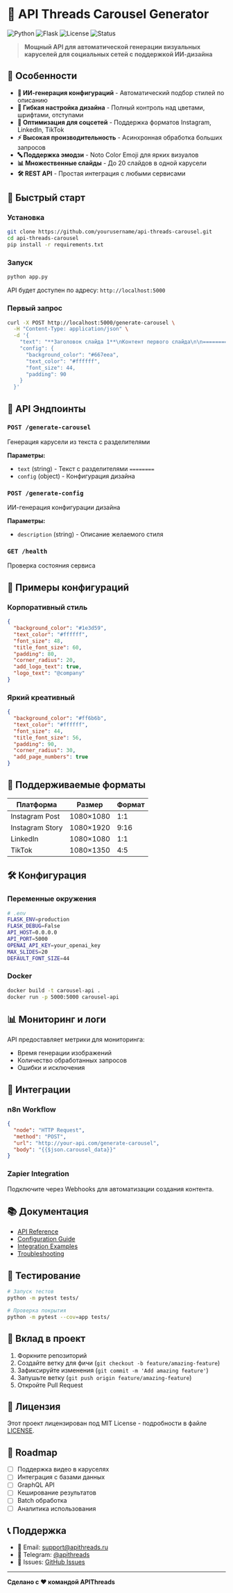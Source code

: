 # 🎨 API Threads Carousel Generator

![Python](https://img.shields.io/badge/Python-3.8+-blue.svg)
![Flask](https://img.shields.io/badge/Flask-2.0+-green.svg)
![License](https://img.shields.io/badge/License-MIT-yellow.svg)
![Status](https://img.shields.io/badge/Status-Production-brightgreen.svg)

> **Мощный API для автоматической генерации визуальных каруселей для социальных сетей с поддержкой ИИ-дизайна**

## 🚀 Особенности

- **🤖 ИИ-генерация конфигураций** - Автоматический подбор стилей по описанию
- **🎨 Гибкая настройка дизайна** - Полный контроль над цветами, шрифтами, отступами
- **📱 Оптимизация для соцсетей** - Поддержка форматов Instagram, LinkedIn, TikTok
- **⚡ Высокая производительность** - Асинхронная обработка больших запросов
- **🔤 Поддержка эмодзи** - Noto Color Emoji для ярких визуалов
- **📊 Множественные слайды** - До 20 слайдов в одной карусели
- **🛠️ REST API** - Простая интеграция с любыми сервисами

## 📖 Быстрый старт

### Установка

```bash
git clone https://github.com/yourusername/api-threads-carousel.git
cd api-threads-carousel
pip install -r requirements.txt
```

### Запуск

```bash
python app.py
```

API будет доступен по адресу: `http://localhost:5000`

### Первый запрос

```bash
curl -X POST http://localhost:5000/generate-carousel \
  -H "Content-Type: application/json" \
  -d '{
    "text": "**Заголовок слайда 1**\nКонтент первого слайда\n\n========\n\n**Заголовок слайда 2**\nКонтент второго слайда",
    "config": {
      "background_color": "#667eea",
      "text_color": "#ffffff",
      "font_size": 44,
      "padding": 90
    }
  }'
```

## 🔌 API Эндпоинты

### `POST /generate-carousel`
Генерация карусели из текста с разделителями

**Параметры:**
- `text` (string) - Текст с разделителями `========`
- `config` (object) - Конфигурация дизайна

### `POST /generate-config` 
ИИ-генерация конфигурации дизайна

**Параметры:**
- `description` (string) - Описание желаемого стиля

### `GET /health`
Проверка состояния сервиса

## 🎨 Примеры конфигураций

### Корпоративный стиль
```json
{
  "background_color": "#1e3d59",
  "text_color": "#ffffff",
  "font_size": 48,
  "title_font_size": 60,
  "padding": 80,
  "corner_radius": 20,
  "add_logo_text": true,
  "logo_text": "@company"
}
```

### Яркий креативный
```json
{
  "background_color": "#ff6b6b",
  "text_color": "#ffffff",
  "font_size": 44,
  "title_font_size": 56,
  "padding": 90,
  "corner_radius": 30,
  "add_page_numbers": true
}
```

## 📱 Поддерживаемые форматы

| Платформа | Размер | Формат |
|-----------|--------|--------|
| Instagram Post | 1080×1080 | 1:1 |
| Instagram Story | 1080×1920 | 9:16 |
| LinkedIn | 1080×1080 | 1:1 |
| TikTok | 1080×1350 | 4:5 |

## 🛠️ Конфигурация

### Переменные окружения

```bash
# .env
FLASK_ENV=production
FLASK_DEBUG=False
API_HOST=0.0.0.0
API_PORT=5000
OPENAI_API_KEY=your_openai_key
MAX_SLIDES=20
DEFAULT_FONT_SIZE=44
```

### Docker

```bash
docker build -t carousel-api .
docker run -p 5000:5000 carousel-api
```

## 📊 Мониторинг и логи

API предоставляет метрики для мониторинга:
- Время генерации изображений
- Количество обработанных запросов
- Ошибки и исключения

## 🤝 Интеграции

### n8n Workflow
```json
{
  "node": "HTTP Request",
  "method": "POST",
  "url": "http://your-api.com/generate-carousel",
  "body": "{{$json.carousel_data}}"
}
```

### Zapier Integration
Подключите через Webhooks для автоматизации создания контента.

## 📚 Документация

- [API Reference](docs/api-reference.md)
- [Configuration Guide](docs/configuration.md)
- [Integration Examples](docs/integrations.md)
- [Troubleshooting](docs/troubleshooting.md)

## 🧪 Тестирование

```bash
# Запуск тестов
python -m pytest tests/

# Проверка покрытия
python -m pytest --cov=app tests/
```

## 🤝 Вклад в проект

1. Форкните репозиторий
2. Создайте ветку для фичи (`git checkout -b feature/amazing-feature`)
3. Зафиксируйте изменения (`git commit -m 'Add amazing feature'`)
4. Запушьте ветку (`git push origin feature/amazing-feature`)
5. Откройте Pull Request

## 📄 Лицензия

Этот проект лицензирован под MIT License - подробности в файле [LICENSE](LICENSE).

## 🎯 Roadmap

- [ ] Поддержка видео в каруселях
- [ ] Интеграция с базами данных
- [ ] GraphQL API
- [ ] Кеширование результатов
- [ ] Batch обработка
- [ ] Аналитика использования

## 📞 Поддержка

- 📧 Email: support@apithreads.ru
- 💬 Telegram: [@apithreads](https://t.me/apithreads)
- 🐛 Issues: [GitHub Issues](https://github.com/alexrexby/api-threads-carousel/issues)

---

**Сделано с ❤️ командой APIThreads**
